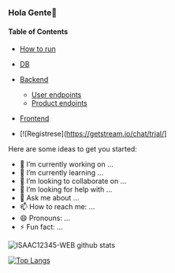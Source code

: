### Hola Gente👋


#### Table of Contents
- [How to run](#How-to-run)
- [DB](#DB-)
- [Backend](#Backend-)
  - [User endpoints](#User)
  - [Product endoints](#Movie)

- [Frontend](#Frontend)

- [![Registrese](https://getstream.io/chat/trial/]


Here are some ideas to get you started:

- 🔭 I’m currently working on ...
- 🌱 I’m currently learning ...
- 👯 I’m looking to collaborate on ...
- 🤔 I’m looking for help with ...
- 💬 Ask me about ...
- 📫 How to reach me: ...
- 😄 Pronouns: ...
- ⚡ Fun fact: ...

![ISAAC12345-WEB github stats](https://github-readme-stats.vercel.app/api?username=ISAAC12345-WEB&show_icons=true&title_color=fff&icon_color=018eff&text_color=ECECEC&bg_color=000000)

[![Top Langs](https://github-readme-stats.vercel.app/api/top-langs/?username=ISAAC12345-WEB&show_icons=true&title_color=fff&icon_color=018eff&text_color=ECECEC&bg_color=000000)](https://github.com/ISAAC12345-WEB/github-readme-stats)
